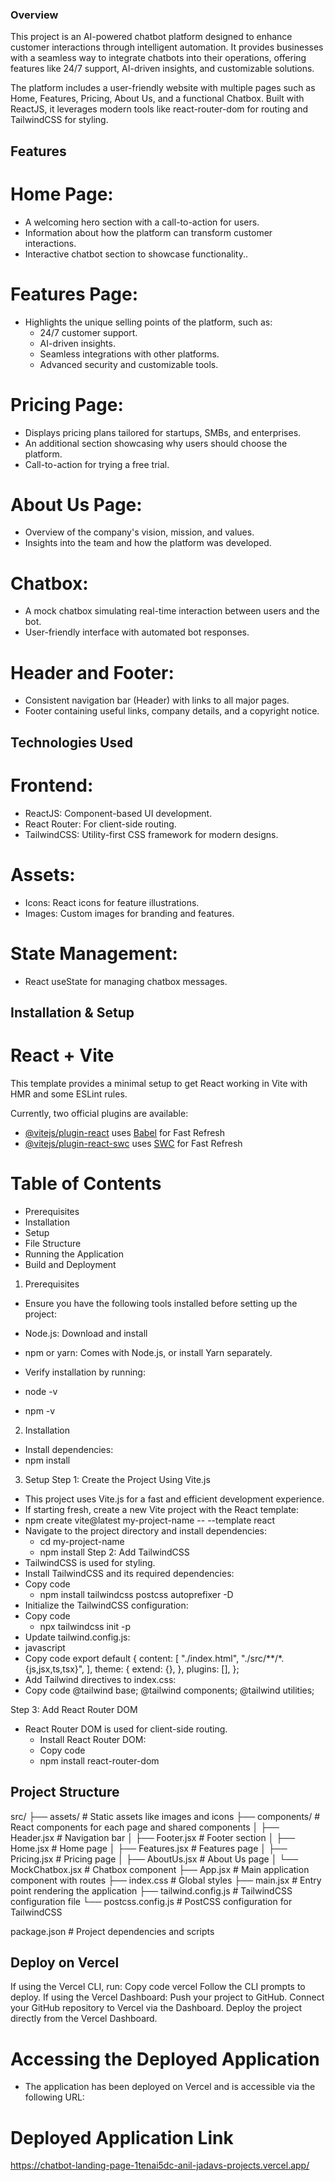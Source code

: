 ### Overview

This project is an AI-powered chatbot platform designed to enhance customer interactions through intelligent automation. It provides businesses with a seamless way to integrate chatbots into their operations, offering features like 24/7 support, AI-driven insights, and customizable solutions.

The platform includes a user-friendly website with multiple pages such as Home, Features, Pricing, About Us, and a functional Chatbox. Built with ReactJS, it leverages modern tools like react-router-dom for routing and TailwindCSS for styling.

## Features

 # Home Page:
 - A welcoming hero section with a call-to-action for users.
 - Information about how the platform can transform customer interactions.
 - Interactive chatbot section to showcase functionality..

# Features Page:
 - Highlights the unique selling points of the platform, such as:
   - 24/7 customer support.
   - AI-driven insights.
   - Seamless integrations with other platforms.
   - Advanced security and customizable tools.

# Pricing Page:
 - Displays pricing plans tailored for startups, SMBs, and enterprises.
 - An additional section showcasing why users should choose the platform.
 - Call-to-action for trying a free trial.

# About Us Page:
 - Overview of the company's vision, mission, and values.
 - Insights into the team and how the platform was developed.

# Chatbox:
 - A mock chatbox simulating real-time interaction between users and the bot.
 - User-friendly interface with automated bot responses.

# Header and Footer:
 - Consistent navigation bar (Header) with links to all major pages.
 - Footer containing useful links, company details, and a copyright notice.


## Technologies Used

 # Frontend:
 - ReactJS: Component-based UI development.
 - React Router: For client-side routing.
 - TailwindCSS: Utility-first CSS framework for modern designs.

 # Assets:
 - Icons: React icons for feature illustrations.
 - Images: Custom images for branding and features.

 # State Management:
 - React useState for managing chatbox messages.

## Installation & Setup

# React + Vite

This template provides a minimal setup to get React working in Vite with HMR and some ESLint rules.

Currently, two official plugins are available:

- [@vitejs/plugin-react](https://github.com/vitejs/vite-plugin-react/blob/main/packages/plugin-react/README.md) uses [Babel](https://babeljs.io/) for Fast Refresh
- [@vitejs/plugin-react-swc](https://github.com/vitejs/vite-plugin-react-swc) uses [SWC](https://swc.rs/) for Fast Refresh


 # Table of Contents
 - Prerequisites
 - Installation
 - Setup
 - File Structure
 - Running the Application
 - Build and Deployment

 1. Prerequisites
 - Ensure you have the following tools installed before setting up the project:

 - Node.js: Download and install
 - npm or yarn: Comes with Node.js, or install Yarn separately.
 - Verify installation by running:
 - node -v 
 - npm -v

 2. Installation
 - Install dependencies:
 - npm install

 3. Setup
 Step 1: Create the Project Using Vite.js
  - This project uses Vite.js for a fast and efficient development experience.
  - If starting fresh, create a new Vite project with the React template:
  - npm create vite@latest my-project-name -- --template react
  - Navigate to the project directory and install dependencies:
     - cd my-project-name
     - npm install
 Step 2: Add TailwindCSS
  - TailwindCSS is used for styling.
  - Install TailwindCSS and its required dependencies:
  - Copy code
    - npm install tailwindcss postcss autoprefixer -D
  - Initialize the TailwindCSS configuration:  
  - Copy code
    - npx tailwindcss init -p
  - Update tailwind.config.js: 
   - javascript
   - Copy code
       export default {
        content: [
            "./index.html",
            "./src/**/*.{js,jsx,ts,tsx}",
        ],
        theme: {
            extend: {},
        },
        plugins: [],
        };
 - Add Tailwind directives to index.css:
 - Copy code
    @tailwind base;
    @tailwind components;
    @tailwind utilities;

Step 3: Add React Router DOM
 - React Router DOM is used for client-side routing.
    - Install React Router DOM:
    - Copy code
    - npm install react-router-dom


## Project Structure

src/
├── assets/                # Static assets like images and icons
├── components/            # React components for each page and shared components
│   ├── Header.jsx         # Navigation bar
│   ├── Footer.jsx         # Footer section
│   ├── Home.jsx           # Home page
│   ├── Features.jsx       # Features page
│   ├── Pricing.jsx        # Pricing page
│   ├── AboutUs.jsx        # About Us page
│   └── MockChatbox.jsx    # Chatbox component
├── App.jsx                # Main application component with routes
├── index.css              # Global styles
├── main.jsx               # Entry point rendering the application
├── tailwind.config.js     # TailwindCSS configuration file
└── postcss.config.js      # PostCSS configuration for TailwindCSS

package.json               # Project dependencies and scripts

## Deploy on Vercel
 If using the Vercel CLI, run:
 Copy code
 vercel
 Follow the CLI prompts to deploy.
 If using the Vercel Dashboard:
 Push your project to GitHub.
 Connect your GitHub repository to Vercel via the Dashboard.
 Deploy the project directly from the Vercel Dashboard.
 # Accessing the Deployed Application
 - The application has been deployed on Vercel and is accessible via the following URL:
 # Deployed Application Link
 https://chatbot-landing-page-1tenai5dc-anil-jadavs-projects.vercel.app/


